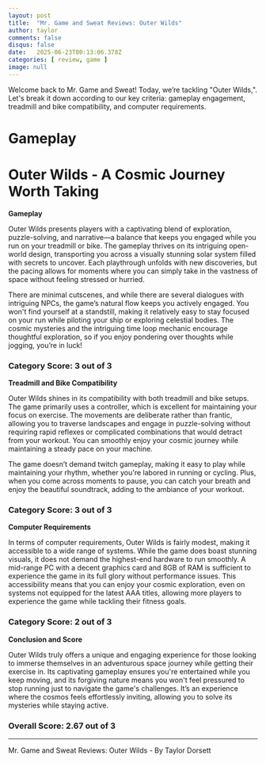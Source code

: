 ```yaml
---
layout: post
title:  "Mr. Game and Sweat Reviews: Outer Wilds"
author: taylor
comments: false
disqus: false
date:   2025-06-23T00:13:06.378Z
categories: [ review, game ]
image: null
---
```


Welcome back to Mr. Game and Sweat! Today, we’re tackling "Outer Wilds,". Let's break it down according to our key criteria: gameplay engagement, treadmill and bike compatibility, and computer requirements.

# Gameplay

# Outer Wilds - A Cosmic Journey Worth Taking

**Gameplay**

Outer Wilds presents players with a captivating blend of exploration, puzzle-solving, and narrative—a balance that keeps you engaged while you run on your treadmill or bike. The gameplay thrives on its intriguing open-world design, transporting you across a visually stunning solar system filled with secrets to uncover. Each playthrough unfolds with new discoveries, but the pacing allows for moments where you can simply take in the vastness of space without feeling stressed or hurried.

There are minimal cutscenes, and while there are several dialogues with intriguing NPCs, the game’s natural flow keeps you actively engaged. You won't find yourself at a standstill, making it relatively easy to stay focused on your run while piloting your ship or exploring celestial bodies. The cosmic mysteries and the intriguing time loop mechanic encourage thoughtful exploration, so if you enjoy pondering over thoughts while jogging, you’re in luck!

### Category Score: 3 out of 3

**Treadmill and Bike Compatibility**

Outer Wilds shines in its compatibility with both treadmill and bike setups. The game primarily uses a controller, which is excellent for maintaining your focus on exercise. The movements are deliberate rather than frantic, allowing you to traverse landscapes and engage in puzzle-solving without requiring rapid reflexes or complicated combinations that would detract from your workout. You can smoothly enjoy your cosmic journey while maintaining a steady pace on your machine.

The game doesn’t demand twitch gameplay, making it easy to play while maintaining your rhythm, whether you're labored in running or cycling. Plus, when you come across moments to pause, you can catch your breath and enjoy the beautiful soundtrack, adding to the ambiance of your workout.

### Category Score: 3 out of 3

**Computer Requirements**

In terms of computer requirements, Outer Wilds is fairly modest, making it accessible to a wide range of systems. While the game does boast stunning visuals, it does not demand the highest-end hardware to run smoothly. A mid-range PC with a decent graphics card and 8GB of RAM is sufficient to experience the game in its full glory without performance issues. This accessibility means that you can enjoy your cosmic exploration, even on systems not equipped for the latest AAA titles, allowing more players to experience the game while tackling their fitness goals.

### Category Score: 2 out of 3

**Conclusion and Score**

Outer Wilds truly offers a unique and engaging experience for those looking to immerse themselves in an adventurous space journey while getting their exercise in. Its captivating gameplay ensures you're entertained while you keep moving, and its forgiving nature means you won't feel pressured to stop running just to navigate the game's challenges. It’s an experience where the cosmos feels effortlessly inviting, allowing you to solve its mysteries while staying active.

### Overall Score: 2.67 out of 3

---

Mr. Game and Sweat Reviews: Outer Wilds - By Taylor Dorsett
